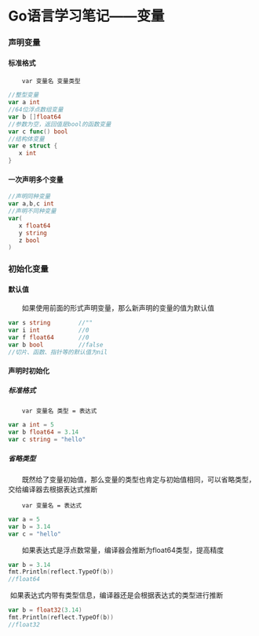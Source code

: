 # Go语言学习笔记——变量

### 声明变量

#### 标准格式

&emsp;&emsp;`var 变量名 变量类型`

```go
//整型变量
var a int
//64位浮点数组变量
var b []float64
//参数为空，返回值是bool的函数变量
var c func() bool
//结构体变量
var e struct {
   x int
}
```

#### 一次声明多个变量

```go
//声明同种变量
var a,b,c int
//声明不同种变量
var(
   x float64
   y string
   z bool
)
```

### 初始化变量

#### 默认值

&emsp;&emsp;如果使用前面的形式声明变量，那么新声明的变量的值为默认值

```go
var s string		//""
var i int			//0
var f float64		//0
var b bool			//false
//切片、函数、指针等的默认值为nil
```

#### 声明时初始化

##### 标准格式

&emsp;&emsp;`var 变量名 类型 = 表达式`

```go
var a int = 5
var b float64 = 3.14
var c string = "hello"
```

##### 省略类型

&emsp;&emsp;既然给了变量初始值，那么变量的类型也肯定与初始值相同，可以省略类型，交给编译器去根据表达式推断

&emsp;&emsp;`var 变量名 = 表达式`

```go
var a = 5
var b = 3.14
var c = "hello"
```

&emsp;&emsp;如果表达式是浮点数常量，编译器会推断为float64类型，提高精度

```go
var b = 3.14
fmt.Println(reflect.TypeOf(b))
//float64
```

​		如果表达式内带有类型信息，编译器还是会根据表达式的类型进行推断

```go
var b = float32(3.14)
fmt.Println(reflect.TypeOf(b))
//float32
```